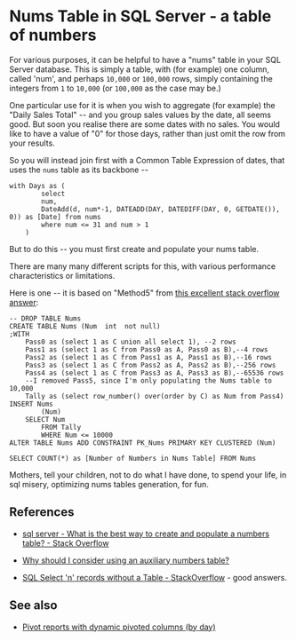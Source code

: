 # Nums Table in SQL Server - a table of numbers

For various purposes, it can be helpful to have a "nums" table in your SQL Server database. This is simply a table, with (for example) one column, called 'num', and perhaps `10,000` or `100,000` rows, simply containing the integers from `1` to `10,000` (or `100,000` as the case may be.)

One particular use for it is when you wish to aggregate (for example) the "Daily Sales Total" -- and you group sales values by the date, all seems good. But soon you realise there are some dates with no sales. You would like to have a value of "0" for those days, rather than just omit the row from your results.

So you will instead join first with a Common Table Expression of dates, that uses the `nums` table as its backbone --

	with Days as (
			select
			num,
			DateAdd(d, num*-1, DATEADD(DAY, DATEDIFF(DAY, 0, GETDATE()), 0)) as [Date] from nums
			where num <= 31 and num > 1
		)

But to do this -- you must first create and populate your nums table.

There are many many different scripts for this, with various performance characteristics or limitations. 

Here is one -- it is based on "Method5" from [this excellent stack overflow answer](https://stackoverflow.com/a/1407488/49):



	-- DROP TABLE Nums
	CREATE TABLE Nums (Num  int  not null)  
	;WITH
		Pass0 as (select 1 as C union all select 1), --2 rows
		Pass1 as (select 1 as C from Pass0 as A, Pass0 as B),--4 rows
		Pass2 as (select 1 as C from Pass1 as A, Pass1 as B),--16 rows
		Pass3 as (select 1 as C from Pass2 as A, Pass2 as B),--256 rows
		Pass4 as (select 1 as C from Pass3 as A, Pass3 as B),--65536 rows
		--I removed Pass5, since I'm only populating the Nums table to 10,000
		Tally as (select row_number() over(order by C) as Num from Pass4)
	INSERT Nums
			(Num)
		SELECT Num
			FROM Tally
			WHERE Num <= 10000
	ALTER TABLE Nums ADD CONSTRAINT PK_Nums PRIMARY KEY CLUSTERED (Num)
		
	SELECT COUNT(*) as [Number of Numbers in Nums Table] FROM Nums


Mothers, tell your children, not to do what I have done, to spend your life, in sql misery, optimizing nums tables generation, for fun.

## References

- [sql server - What is the best way to create and populate a numbers table? - Stack Overflow](https://stackoverflow.com/questions/1393951/what-is-the-best-way-to-create-and-populate-a-numbers-table)
- [Why should I consider using an auxiliary numbers table?](https://web.archive.org/web/20150812093111/http://web.archive.org/web/20150411042510/http://sqlserver2000.databases.aspfaq.com/why-should-i-consider-using-an-auxiliary-numbers-table.html)

- [SQL Select 'n' records without a Table - StackOverflow](https://stackoverflow.com/questions/6533524/sql-select-n-records-without-a-table) - good answers.


## See also

- [Pivot reports with dynamic pivoted columns (by day)](pivot.md)
